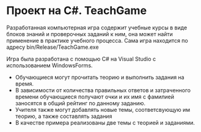 # Проект на C#. TeachGame

Разработанная компьютерная игра содержит учебные курсы в виде блоков знаний и проверочных заданий к ним, она может найти применение в практике учебного процесса.
Сама игра находится по адресу bin/Release/TeachGame.exe

Игра была разработана с помощью C# на Visual Studio с использованием WindowsForms.

* Обучающиеся могут прочитать теорию и выполнить задания на время.
* В зависимости от количества правильных ответов и затраченного времени обучающиеся
  получают очки и их имя с фамилией заносятся в общий рейтинг по данному заданию.
* Учителя также могут добавлять новые темы, соответсвующую им теорию, а также 
  составлять задания
* В качестве примера реализованы две темы с теорией и заданиями.
